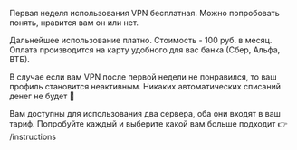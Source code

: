 Первая неделя использования VPN бесплатная. Можно попробовать понять, нравится вам он или нет.

Дальнейшее использование платно. Стоимость - 100 руб. в месяц.
Оплата производится на карту удобного для вас банка (Сбер, Альфа, ВТБ).

В случае если вам VPN после первой недели не понравился, то ваш профиль становится неактивным. Никаких автоматических списаний денег не будет 🙂

Вам доступны для использования два сервера, оба они входят в ваш тариф.
Попробуйте каждый и выберите какой вам больше подходит 👉 /instructions

